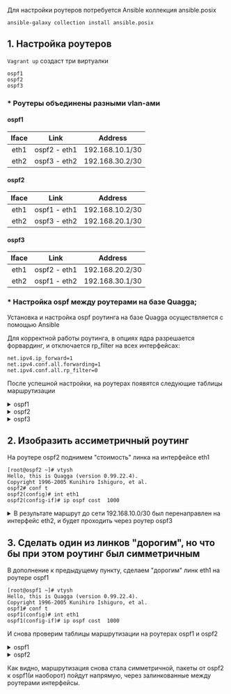 
Для настройки роутеров потребуется Ansible коллекция ansible.posix

```
ansible-galaxy collection install ansible.posix
```

## 1. Настройка роутеров

`Vagrant up` создаст три виртуалки

    ospf1
    ospf2
    ospf3

### * Роутеры объединены разными vlan-ами

#### **ospf1**

|Iface|Link|Address|
|:---:|:---:|---|
|eth1|ospf2 - eth1|192.168.10.1/30|
|eth2|ospf3 - eth2|192.168.30.2/30|

#### **ospf2**

|Iface|Link|Address|
|:---:|:---:|---|
|eth1|ospf1 - eth1|192.168.10.2/30|
|eth2|ospf3 - eth2|192.168.20.1/30|

#### **ospf3**

|Iface|Link|Address|
|:---:|:---:|---|
|eth1|ospf2 - eth1|192.168.20.2/30|
|eth2|ospf1 - eth2|192.168.30.1/30|

### * Настройка ospf между роутерами на базе Quagga;

Установка и настройка ospf роутинга на базе Quagga осуществляется с помощью Ansible

Для корректной работы роутинга, в опциях ядра разрешается форвардинг, и отключается rp_filter на всех интерфейсах:

```
net.ipv4.ip_forward=1
net.ipv4.conf.all.forwarding=1
net.ipv4.conf.all.rp_filter=0
```

После успешной настройки, на роутерах появятся следующие таблицы маршрутизации

<details>
  <summary>ospf1</summary>

    ospf1# sh ip ospf ro
    ============ OSPF network routing table ============
    N    192.168.10.0/30       [10] area: 0.0.0.0
                              directly attached to eth1
    N    192.168.20.0/30       [20] area: 0.0.0.0
                              via 192.168.10.2, eth1
                              via 192.168.30.1, eth2
    N    192.168.30.0/30       [10] area: 0.0.0.0
                              directly attached to eth2

    ============ OSPF router routing table =============
    R    10.0.20.0             [10] area: 0.0.0.0, ASBR
                              via 192.168.10.2, eth1
    R    10.0.30.0             [10] area: 0.0.0.0, ASBR
                              via 192.168.30.1, eth2

    ============ OSPF external routing table ===========
    N E2 0.0.0.0/0             [10/1] tag: 0
                              via 192.168.10.2, eth1
                              via 192.168.30.1, eth2
</details>


<details>
  <summary>ospf2</summary>

    ospf2# sh ip ospf ro
    ============ OSPF network routing table ============
    N    192.168.10.0/30       [10] area: 0.0.0.0
                              directly attached to eth1
    N    192.168.20.0/30       [10] area: 0.0.0.0
                              directly attached to eth2
    N    192.168.30.0/30       [20] area: 0.0.0.0
                              via 192.168.10.1, eth1
                              via 192.168.20.2, eth2

    ============ OSPF router routing table =============
    R    10.0.10.0             [10] area: 0.0.0.0, ASBR
                              via 192.168.10.1, eth1
    R    10.0.30.0             [10] area: 0.0.0.0, ASBR
                              via 192.168.20.2, eth2

    ============ OSPF external routing table ===========
    N E2 0.0.0.0/0             [10/1] tag: 0
                              via 192.168.10.1, eth1
                              via 192.168.20.2, eth2
</details>


<details>
  <summary>ospf3</summary>

    ospf3# sh ip ospf ro
    ============ OSPF network routing table ============
    N    192.168.10.0/30       [20] area: 0.0.0.0
                              via 192.168.20.1, eth1
                              via 192.168.30.2, eth2
    N    192.168.20.0/30       [10] area: 0.0.0.0
                              directly attached to eth1
    N    192.168.30.0/30       [10] area: 0.0.0.0
                              directly attached to eth2

    ============ OSPF router routing table =============
    R    10.0.10.0             [10] area: 0.0.0.0, ASBR
                              via 192.168.30.2, eth2
    R    10.0.20.0             [10] area: 0.0.0.0, ASBR
                              via 192.168.20.1, eth1

    ============ OSPF external routing table ===========
    N E2 0.0.0.0/0             [10/1] tag: 0
                              via 192.168.30.2, eth2
                              via 192.168.20.1, eth1
</details>

## 2. Изобразить ассиметричный роутинг

На роутере ospf2 поднимем "стоимость" линка на интерфейсе eth1

```
[root@ospf2 ~]# vtysh
Hello, this is Quagga (version 0.99.22.4).
Copyright 1996-2005 Kunihiro Ishiguro, et al.
ospf2# conf t
ospf2(config)# int eth1
ospf2(config-if)# ip ospf cost  1000
```

<details>
<summary>В результате маршрут до сети 192.168.10.0/30 был перенаправлен на интерфейс eth2, и будет проходить через роутер ospf3</summary>

    ospf2# sh ip ospf ro
    ============ OSPF network routing table ============
    N    192.168.10.0/30       [30] area: 0.0.0.0
                              via 192.168.20.2, eth2
    N    192.168.20.0/30       [10] area: 0.0.0.0
                              directly attached to eth2
    N    192.168.30.0/30       [20] area: 0.0.0.0
                              via 192.168.20.2, eth2

    ============ OSPF router routing table =============
    R    10.0.10.0             [20] area: 0.0.0.0, ASBR
                              via 192.168.20.2, eth2
    R    10.0.30.0             [10] area: 0.0.0.0, ASBR
                              via 192.168.20.2, eth2

    ============ OSPF external routing table ===========
    N E2 0.0.0.0/0             [10/1] tag: 0
                              via 192.168.20.2, eth2
</details>

## 3. Сделать один из линков "дорогим", но что бы при этом роутинг был симметричным

В дополнение к предыдущему пункту, сделаем "дорогим" линк eth1 на роутере ospf1

```
[root@ospf1 ~]# vtysh
Hello, this is Quagga (version 0.99.22.4).
Copyright 1996-2005 Kunihiro Ishiguro, et al.
ospf1# conf t
ospf1(config)# int eth1
ospf1(config-if)# ip ospf cost  1000
```

И снова проверим таблицы маршрутизации на роутерах ospf1 и ospf2

<details>
<summary>ospf1</summary>

    ospf1# sh ip ospf ro
    ============ OSPF network routing table ============
    N    192.168.10.0/30       [1000] area: 0.0.0.0
                              directly attached to eth1
    N    192.168.20.0/30       [20] area: 0.0.0.0
                              via 192.168.30.1, eth2
    N    192.168.30.0/30       [10] area: 0.0.0.0
                              directly attached to eth2

    ============ OSPF router routing table =============
    R    10.0.20.0             [20] area: 0.0.0.0, ASBR
                              via 192.168.30.1, eth2
    R    10.0.30.0             [10] area: 0.0.0.0, ASBR
                              via 192.168.30.1, eth2

    ============ OSPF external routing table ===========
    N E2 0.0.0.0/0             [10/1] tag: 0
                              via 192.168.30.1, eth2
</details>

<details>
<summary>ospf2</summary>

    ospf2# sh ip ospf ro
    ============ OSPF network routing table ============
    N    192.168.10.0/30       [1000] area: 0.0.0.0
                              directly attached to eth1
    N    192.168.20.0/30       [10] area: 0.0.0.0
                              directly attached to eth2
    N    192.168.30.0/30       [20] area: 0.0.0.0
                              via 192.168.20.2, eth2

    ============ OSPF router routing table =============
    R    10.0.10.0             [20] area: 0.0.0.0, ASBR
                              via 192.168.20.2, eth2
    R    10.0.30.0             [10] area: 0.0.0.0, ASBR
                              via 192.168.20.2, eth2

    ============ OSPF external routing table ===========
    N E2 0.0.0.0/0             [10/1] tag: 0
                              via 192.168.20.2, eth2
</details>

Как видно, маршрутизация снова стала симметричной, пакеты от ospf2 к ospf1(и наоборот) пойдут напрямую, через залинкованные между роутерами интерфейсы.